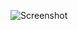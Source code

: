 ![Screenshot](https://raw.githubusercontent.com/Cryakl/Ultimate-RAT-Collection/refs/heads/main/Ghost/Ghost%202.0/Screenshot.png)
